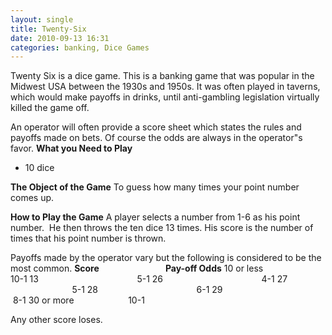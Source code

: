 ```yaml
---
layout: single
title: Twenty-Six
date: 2010-09-13 16:31
categories: banking, Dice Games
---
```

Twenty Six is a dice game.
This is a banking game that was popular in the Midwest USA between the 1930s and 1950s.  It was often played in taverns, which would make payoffs in drinks, until anti-gambling legislation virtually killed the game off.

An operator will often provide a score sheet which states the rules and payoffs made on bets.
Of course the odds are always in the operator&quot;s favor.
<strong>
What you Need to Play</strong>
<ul>
	<li>10 dice</li>
</ul>
<strong>
The Object of the Game</strong>
To guess how many times your point number comes up.

<strong>How to Play the Game</strong>
A player selects a number from 1-6 as his point number.  He then throws the ten dice 13 times.
His score is the number of times that his point number is thrown.

Payoffs made by the operator vary but the following is considered to be the most common.
<strong> Score                                Pay-off Odds</strong>
10 or less                         10-1
13                                        5-1
26                                        4-1
27                                        5-1
28                                        6-1
29                                        8-1
30 or more                      10-1

Any other score loses.

